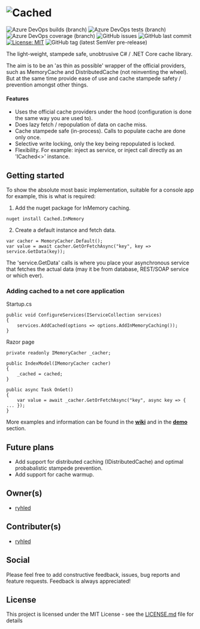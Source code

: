 # ![Cached](https://github.com/ryhled/cached/blob/master/logo.png?raw=true)

![Azure DevOps builds (branch)](https://img.shields.io/azure-devops/build/ryhled/79d73c90-2ec7-4406-b466-b14dd3a54f24/3/master)
![Azure DevOps tests (branch)](https://img.shields.io/azure-devops/tests/ryhled/cached/3/master)
![Azure DevOps coverage (branch)](https://img.shields.io/azure-devops/coverage/ryhled/cached/3/master)
![GitHub issues](https://img.shields.io/github/issues/ryhled/cached)
![GitHub last commit](https://img.shields.io/github/last-commit/ryhled/cached)
[![License: MIT](https://img.shields.io/badge/License-MIT-yellow.svg)](https://github.com/ryhled/cached/blob/master/LICENSE.md?label=license)
![GitHub tag (latest SemVer pre-release)](https://img.shields.io/github/v/tag/ryhled/cached?include_prereleases&label=latest%20release)

The light-weight, stampede safe, unobtrusive C# / .NET Core cache library. 

The aim is to be an 'as thin as possible' wrapper of the official providers, such as MemoryCache and DistributedCache (not reinventing the wheel). But at the same time provide ease of use and cache stampede safety / prevention amongst other things.

#### Features

- Uses the official cache providers under the hood (configuration is done the same way you are used to).
- Does lazy fetch / repopulation of data on cache miss.
- Cache stampede safe (in-process). Calls to populate cache are done only once.
- Selective write locking, only the key being repopulated is locked.
- Flexibility. For example: inject as service, or inject call directly as an 'ICached<>' instance.

## Getting started

To show the absolute most basic implementation, suitable for a console app for example, this is what is required:

1. Add the nuget package for InMemory caching.
```
nuget install Cached.InMemory
```

2. Create a default instance and fetch data.

```
var cacher = MemoryCacher.Default();
var value = await cacher.GetOrFetchAsync("key", key => service.GetData(key));
```

The 'service.GetData' calls is where you place your asynchronous service that fetches the actual data (may it be from database, REST/SOAP service or which ever).

### Adding cached to a net core application

Startup.cs

```
public void ConfigureServices(IServiceCollection services)
{
    services.AddCached(options => options.AddInMemoryCaching());
}
```

Razor page

```
private readonly IMemoryCacher _cacher;

public IndexModel(IMemoryCacher cacher)
{
    _cached = cached;
}

public async Task OnGet()
{
    var value = await _cacher.GetOrFetchAsync("key", async key => { ... });
}
```

More examples and information can be found in the **[wiki](https://github.com/ryhled/cached/wiki)** and in the **[demo](https://github.com/ryhled/cached/tree/master/demo/)** section.


## Future plans

* Add support for distributed caching (IDistributedCache) and optimal probabalistic stampede prevention.
* Add support for cache warmup.

## Owner(s)

- [ryhled](https://github.com/ryhled)

## Contributer(s)

- [ryhled](https://github.com/ryhled)

## Social

Please feel free to add constructive feedback, issues, bug reports and feature requests. Feedback is always appreciated!

## License

This project is licensed under the MIT License - see the [LICENSE.md](LICENSE.md) file for details
